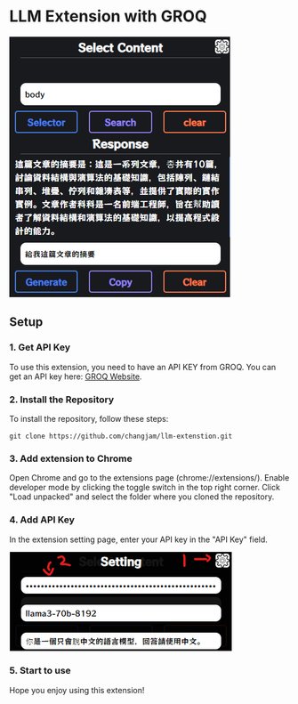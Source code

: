 # LLM Extension with GROQ

![img](images\img1.png)

## Setup

### 1. Get API Key
To use this extension, you need to have an API KEY from GROQ. You can get an API key here: [GROQ Website](https://console.groq.com/keys).

### 2. Install the Repository
To install the repository, follow these steps:
```
git clone https://github.com/changjam/llm-extenstion.git
```

### 3. Add extension to Chrome
Open Chrome and go to the extensions page (chrome://extensions/). Enable developer mode by clicking the toggle switch in the top right corner. Click "Load unpacked" and select the folder where you cloned the repository.

### 4. Add API Key
In the extension setting page, enter your API key in the "API Key" field.

![img](images\img2.png)

### 5. Start to use
Hope you enjoy using this extension!